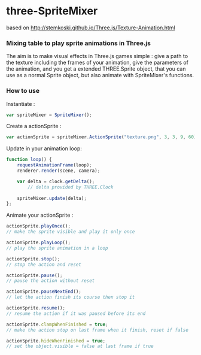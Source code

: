 # three-SpriteMixer
based on http://stemkoski.github.io/Three.js/Texture-Animation.html

### Mixing table to play sprite animations in Three.js ###

The aim is to make visual effects in Three.js games simple : give a path to the texture including the frames of your animation, give the parameters of the animation, and you get a extended THREE.Sprite object, that you can use as a normal Sprite object, but also animate with SpriteMixer's functions.

### How to use ###
Instantiate :
```javascript
var spriteMixer = SpriteMixer();
```  

Create a actionSprite :
```javascript
var actionSprite = spriteMixer.ActionSprite("texture.png", 3, 3, 9, 60);
```  

Update in your animation loop:
```javascript
function loop() {
	requestAnimationFrame(loop);
	renderer.render(scene, camera);

	var delta = clock.getDelta();
        // delta provided by THREE.Clock
			
	spriteMixer.update(delta);
};
```
Animate your actionSprite :
```javascript
actionSprite.playOnce();
// make the sprite visible and play it only once

actionSprite.playLoop();
// play the sprite animation in a loop

actionSprite.stop();
// stop the action and reset

actionSprite.pause();
// pause the action without reset

actionSprite.pauseNextEnd();
// let the action finish its course then stop it

actionSprite.resume();
// resume the action if it was paused before its end

actionSprite.clampWhenFinished = true;
// make the action stop on last frame when it finish, reset if false

actionSprite.hideWhenFinished = true;
// set the object.visible = false at last frame if true

```  




